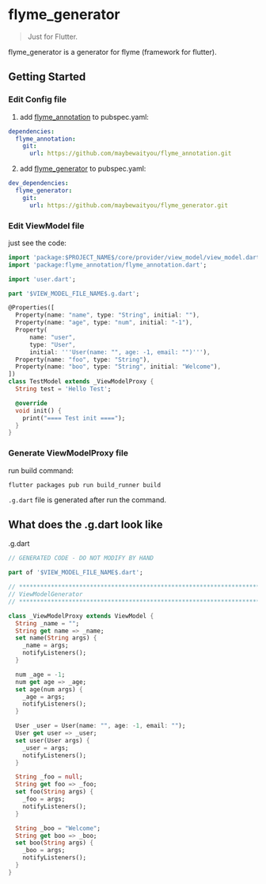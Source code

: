 # flyme_generator

> Just for Flutter.

flyme_generator is a generator for flyme (framework for flutter).

## Getting Started

### Edit Config file

1. add [flyme_annotation](https://github.com/maybewaityou/flyme_annotation) to pubspec.yaml:

```yaml
dependencies:
  flyme_annotation:
    git:
      url: https://github.com/maybewaityou/flyme_annotation.git
```

2. add [flyme_generator](https://github.com/maybewaityou/flyme_generator) to pubspec.yaml:

```yaml
dev_dependencies:
  flyme_generator:
    git:
      url: https://github.com/maybewaityou/flyme_generator.git
```

### Edit ViewModel file

just see the code:

```dart
import 'package:$PROJECT_NAME$/core/provider/view_model/view_model.dart';
import 'package:flyme_annotation/flyme_annotation.dart';

import 'user.dart';

part '$VIEW_MODEL_FILE_NAME$.g.dart';

@Properties([
  Property(name: "name", type: "String", initial: ""),
  Property(name: "age", type: "num", initial: "-1"),
  Property(
      name: "user",
      type: "User",
      initial: '''User(name: "", age: -1, email: "")'''),
  Property(name: "foo", type: "String"),
  Property(name: "boo", type: "String", initial: "Welcome"),
])
class TestModel extends _ViewModelProxy {
  String test = 'Hello Test';

  @override
  void init() {
    print("==== Test init ====");
  }
}
```

### Generate ViewModelProxy file

run build command:

```shell
flutter packages pub run build_runner build
```

`.g.dart` file is generated after run the command.



## What does the .g.dart look like

.g.dart

```dart
// GENERATED CODE - DO NOT MODIFY BY HAND

part of '$VIEW_MODEL_FILE_NAME$.dart';

// **************************************************************************
// ViewModelGenerator
// **************************************************************************

class _ViewModelProxy extends ViewModel {
  String _name = "";
  String get name => _name;
  set name(String args) {
    _name = args;
    notifyListeners();
  }

  num _age = -1;
  num get age => _age;
  set age(num args) {
    _age = args;
    notifyListeners();
  }

  User _user = User(name: "", age: -1, email: "");
  User get user => _user;
  set user(User args) {
    _user = args;
    notifyListeners();
  }

  String _foo = null;
  String get foo => _foo;
  set foo(String args) {
    _foo = args;
    notifyListeners();
  }

  String _boo = "Welcome";
  String get boo => _boo;
  set boo(String args) {
    _boo = args;
    notifyListeners();
  }
}
```

